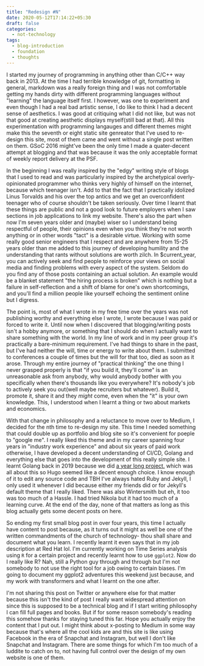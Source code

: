 ```yaml
---
title: "Redesign #N"
date: 2020-05-12T17:14:22+05:30
draft: false
categories:
  - not-technology
tags:
  - blog-introduction
  - foundation
  - thoughts
---
```


I started my journey of programming in anything other than C/C++ way back in
2013. At the time I had terrible knowledge of git, formatting in general,
markdown was a really foreign thing and I was not comfortable getting my hands
dirty with different programming languages without "learning" the language itself
first. I however, was one to experiment and even though I had a real bad
artistic sense, I do like to think I had a decent sense of aesthetics. I was good
at critiquing what I did not like, but was not that good at creating aesthetic
displays myself(still bad at that). All this experimentation with programming langauges and
different themes might make this the seventh or eight static site genreator that
I've used to re-design this site, most of them came and went without a single
post written on them. GSoC 2016 might've been the only time I made a
quater-decent attempt at blogging and that was because it was the only
acceptable format of weekly report delivery at the PSF.

In the beginning I was really inspired by the "edgy" writing style of blogs that
I used to read and was particularly inspired by the archetypical
overly-opinionated programmer who thinks very highly of himself
on the internet, because which teenager isn't. Add to that the fact that I
practically idolized Linus Torvalds and his over the top antics and we get an
overconfident teenager who of course shouldn't be taken seriously. Over time I
learnt that these things are public and not a good look to future employers when
I saw sections in job applications to link my website. There's also the part
when now I'm seven years older and (maybe) wiser so I understand being
respectful of people, their opinions even when you think they're not worth
anything or in other words "tact" is a desirable virtue. Working with some
really good senior engineers that I respect and are anywhere from 15-25 years
older than me added to this journey of developing humility and the
understanding that rants without solutions are worth zilch. In $current_year, you
can actively seek and find people to reinforce your views on social media and
finding problems with every aspect of the system. Seldom do you find any of
those posts containing an actual solution. An example would be a blanket
statement "the hiring process is broken" which is nothing but a failure in
self-reflection and a shift of blame for one's own shortcomings, and you'll find
a million people like yourself echoing the sentiment online but I digress.

The point is, most of what I wrote in my free time over the years was not
publishing worthy and everything else I wrote, I wrote because I was paid or
forced to write it. Until now when I discovered that blogging/writing posts
isn't a hobby anymore, or something that I should do when I actually want to
share something with the world. In my line of work and in my peer group it's
practically a bare-minimum requirement. I've had things to share in the past,
but I've had neither the will, time or energy to write about them. I submitted
to conferences a couple of times but the will for that too, died as soon as it
arose. Through my entire journey of "practical thinking" the one thing I never
grasped properly is that "if you build it, they'll come" is an unreasonable
ask from anybody, why would anybody bother with you specifically when there's
thousands like you everywhere? It's nobody's job to actively seek you out(well
maybe recruiters but whatever). Build it, promote it, share it and they _might_ come,
even when the "it" is your own knowledge. This, I understood when I learnt a
thing or two about markets and economics.

With that change in philosophy and a reluctance to move over to Medium, I
decided for the nth time to re-design my site. This time I needed something that
could double up as portfolio and blog site so it's convenient for poeple to
"google me". I really liked this theme and in my career spanning four years in
"industry work experience" and about six years of paid work otherwise, I have
developed a decent understanding of CI/CD, Golang and everything else that goes
into the development of this really simple site. I learnt Golang back in 2019
because we did [a year long project.](https://github.com/fabric8-analytics/poc-ocp-upgrade-prediction)
which was all about this so Hugo seemed like a decent enough choice. I know
enough of it to edit any source code and TBH I've always hated Ruby and Jekyll,
I only used it whenever I did because either my friends did or for Jekyll's
default theme that I really liked. There was also Wintersmith but eh, it too was
too much of a Hassle. I had tried Nikola but it had too much of a learning
curve. At the end of the day, none of that matters as long as this blog actually
gets some decent posts on here.

So ending my first small blog post in over four years, this time I actually have
content to post because, as it turns out it might as well be one of the
written commandments of the church of technology- thou shall share and document what you
learn. I recently learnt it even says that in my job description at Red Hat lol.
I'm currently working on Time Series analysis using `R` for a certain
project and recently learnt how to use `ggplot2`. Now do I really like R? Nah,
still a Python guy through and through but I'm not somebody to not use the right
tool for a job owing to certain biases. I'm going to document my ggplot2
adventures this weekend just because, and my work with transformers and what I
learnt on the one after.

I'm not sharing this post on Twitter or anywhere else for that matter because
this isn't the kind of post I really want widespread attention on since this is
supposed to be a technical blog and if I start writing philosophy I can fill
full pages and books. But if for some reason somebody's reading this somehow
thanks for staying tuned this far. Hope you actually enjoy the content that I
put out. I might think about x-posting to Medium in some way because that's
where all the cool kids are and this site is like using Facebook in the era of
Snapchat and Instagram, but well I don't like Snapchat and Instagram. There are
some things for which I'm too much of a luddite to catch on to, not having full
control over the design of my own website is one of them.